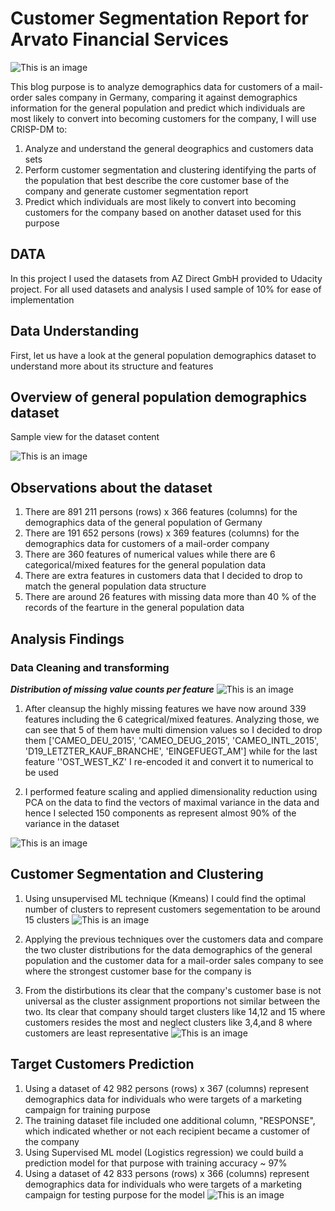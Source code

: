 # Customer Segmentation Report for Arvato Financial Services
![This is an image](https://github.com/ShadyHanafy/Customer-Segmentation-Report-for-Arvato/blob/main/Arvato-Bertelsmann-Picture.jpg)

This blog purpose is to analyze demographics data for customers of a mail-order sales company in Germany, comparing it against demographics information for the general population and predict which individuals are most likely to convert into becoming customers for the company, I will use CRISP-DM to:

1. Analyze and understand the general deographics and customers data sets
2. Perform customer segmentation and clustering identifying the parts of the population that best describe the core customer base of the company and generate customer segmentation report
3. Predict which individuals are most likely to convert into becoming customers for the company based on another dataset used for this purpose

## **DATA**

In this project I used the datasets from AZ Direct GmbH provided to Udacity project. For all used datasets and analysis I used sample of 10% for ease of implementation

## **Data Understanding**

First, let us have a look at the general population demographics dataset to understand more about its structure and features

## **Overview of general population demographics dataset**

Sample view for the dataset content

![This is an image](https://github.com/ShadyHanafy/Customer-Segmentation-Report-for-Arvato/blob/main/general_sample.png)

## **Observations about the dataset**

1. There are 891 211 persons (rows) x 366 features (columns) for the demographics data of the general population of Germany 
2. There are 191 652 persons (rows) x 369 features (columns) for the demographics data for customers of a mail-order company 
3. There are 360 features of numerical values while there are 6 categorical/mixed features for the general population data
4. There are extra features in customers data that I decided to drop to match the general population data structure
5. There are around 26 features with missing data more than 40 % of the records of the fearture in the general population data

## **Analysis Findings**
### **Data Cleaning and transforming**

***Distribution of missing value counts per feature***
![This is an image](https://github.com/ShadyHanafy/Customer-Segmentation-Report-for-Arvato/blob/main/final_data.png)

1. After cleansup the highly missing features we have now around 339 features including the 6 categrical/mixed features. Analyzing those, we can see that 5 of them have multi dimension values so I decided to drop them ['CAMEO_DEU_2015', 'CAMEO_DEUG_2015', 'CAMEO_INTL_2015',
       'D19_LETZTER_KAUF_BRANCHE', 'EINGEFUEGT_AM'] while for the last feature ''OST_WEST_KZ' I re-encoded it and convert it to numerical to be used

2. I performed feature scaling and applied dimensionality reduction using PCA on the data to find the vectors of maximal variance in the data and hence I selected 150 components as represent almost 90% of the variance in the dataset

![This is an image](https://github.com/ShadyHanafy/Customer-Segmentation-Report-for-Arvato/blob/main/pca.png)


## **Customer Segmentation and Clustering**

1. Using unsupervised ML technique (Kmeans) I could find the optimal number of clusters to represent customers segementation to be around 15 clusters
![This is an image](https://github.com/ShadyHanafy/Customer-Segmentation-Report-for-Arvato/blob/main/clusters.png)

2. Applying the previous techniques over the customers data and compare the two cluster distributions for the data demographics of the general population and the customer data for a mail-order sales company to see where the strongest customer base for the company is

3. From the distirbutions its clear that the company's customer base is not universal as the cluster assignment proportions not similar between the two. Its clear that company should target clusters like 14,12 and 15 where customers resides the most and neglect clusters like 3,4,and 8 where customers are least representative
![This is an image](https://github.com/ShadyHanafy/Customer-Segmentation-Report-for-Arvato/blob/main/distribution.png)


## **Target Customers Prediction**

1. Using a dataset of 42 982 persons (rows) x 367 (columns) represent demographics data for individuals who were targets of a marketing campaign for training purpose
2. The training dataset file included one additional column, "RESPONSE", which indicated whether or not each recipient became a customer of the company
3. Using Supervised ML model (Logistics regression) we could build a prediction model for that purpose with training accuracy ~ 97%
4. Using a dataset of 42 833 persons (rows) x 366 (columns) represent demographics data for individuals who were targets of a marketing campaign for testing purpose for the model
![This is an image](https://github.com/ShadyHanafy/Customer-Segmentation-Report-for-Arvato/blob/main/predict.png)

